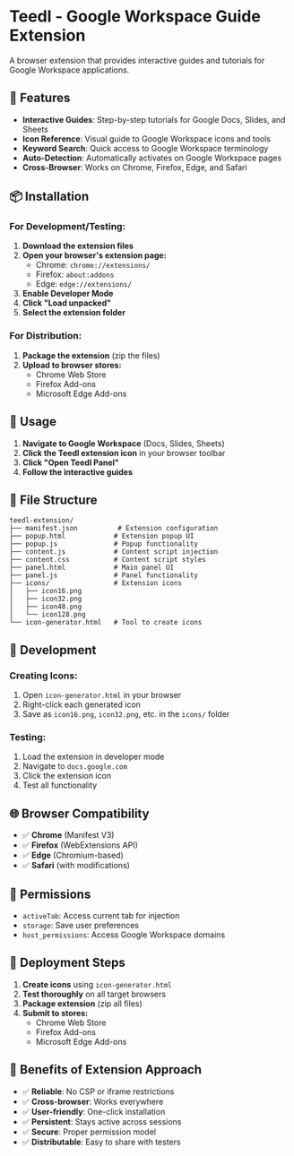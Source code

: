 # Teedl - Google Workspace Guide Extension

A browser extension that provides interactive guides and tutorials for Google Workspace applications.

## 🚀 Features

- **Interactive Guides**: Step-by-step tutorials for Google Docs, Slides, and Sheets
- **Icon Reference**: Visual guide to Google Workspace icons and tools
- **Keyword Search**: Quick access to Google Workspace terminology
- **Auto-Detection**: Automatically activates on Google Workspace pages
- **Cross-Browser**: Works on Chrome, Firefox, Edge, and Safari

## 📦 Installation

### For Development/Testing:

1. **Download the extension files**
2. **Open your browser's extension page:**
   - Chrome: `chrome://extensions/`
   - Firefox: `about:addons`
   - Edge: `edge://extensions/`
3. **Enable Developer Mode**
4. **Click "Load unpacked"**
5. **Select the extension folder**

### For Distribution:

1. **Package the extension** (zip the files)
2. **Upload to browser stores:**
   - Chrome Web Store
   - Firefox Add-ons
   - Microsoft Edge Add-ons

## 🎯 Usage

1. **Navigate to Google Workspace** (Docs, Slides, Sheets)
2. **Click the Teedl extension icon** in your browser toolbar
3. **Click "Open Teedl Panel"**
4. **Follow the interactive guides**

## 📁 File Structure

```
teedl-extension/
├── manifest.json          # Extension configuration
├── popup.html            # Extension popup UI
├── popup.js              # Popup functionality
├── content.js            # Content script injection
├── content.css           # Content script styles
├── panel.html            # Main panel UI
├── panel.js              # Panel functionality
├── icons/                # Extension icons
│   ├── icon16.png
│   ├── icon32.png
│   ├── icon48.png
│   └── icon128.png
└── icon-generator.html   # Tool to create icons
```

## 🔧 Development

### Creating Icons:
1. Open `icon-generator.html` in your browser
2. Right-click each generated icon
3. Save as `icon16.png`, `icon32.png`, etc. in the `icons/` folder

### Testing:
1. Load the extension in developer mode
2. Navigate to `docs.google.com`
3. Click the extension icon
4. Test all functionality

## 🌐 Browser Compatibility

- ✅ **Chrome** (Manifest V3)
- ✅ **Firefox** (WebExtensions API)
- ✅ **Edge** (Chromium-based)
- ✅ **Safari** (with modifications)

## 📝 Permissions

- `activeTab`: Access current tab for injection
- `storage`: Save user preferences
- `host_permissions`: Access Google Workspace domains

## 🚀 Deployment Steps

1. **Create icons** using `icon-generator.html`
2. **Test thoroughly** on all target browsers
3. **Package extension** (zip all files)
4. **Submit to stores:**
   - Chrome Web Store
   - Firefox Add-ons
   - Microsoft Edge Add-ons

## 🎉 Benefits of Extension Approach

- ✅ **Reliable**: No CSP or iframe restrictions
- ✅ **Cross-browser**: Works everywhere
- ✅ **User-friendly**: One-click installation
- ✅ **Persistent**: Stays active across sessions
- ✅ **Secure**: Proper permission model
- ✅ **Distributable**: Easy to share with testers

